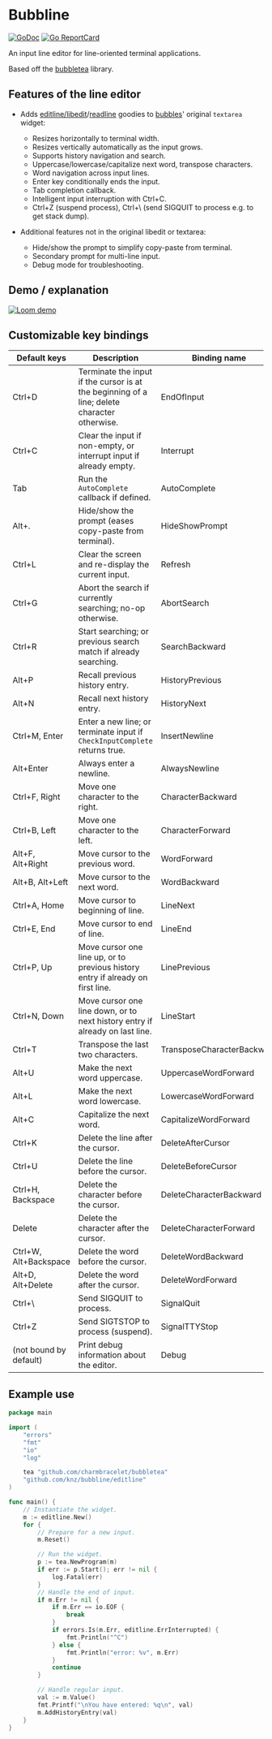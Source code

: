 # Bubbline

[![GoDoc](https://godoc.org/github.com/golang/gddo?status.svg)](https://pkg.go.dev/github.com/knz/bubbline)
[![Go ReportCard](https://goreportcard.com/badge/knz/bubbline)](https://goreportcard.com/report/knz/bubbline)

An input line editor for line-oriented terminal applications.

Based off the [bubbletea](https://github.com/charmbracelet/bubbletea) library.

## Features of the line editor

- Adds [editline/libedit](https://man.netbsd.org/editline.3)/[readline](https://en.wikipedia.org/wiki/GNU_Readline)
  goodies to [bubbles](https://github.com/charmbracelet/bubbles)'
  original `textarea` widget:
  - Resizes horizontally to terminal width.
  - Resizes vertically automatically as the input grows.
  - Supports history navigation and search.
  - Uppercase/lowercase/capitalize next word, transpose characters.
  - Word navigation across input lines.
  - Enter key conditionally ends the input.
  - Tab completion callback.
  - Intelligent input interruption with Ctrl+C.
  - Ctrl+Z (suspend process), Ctrl+\ (send SIGQUIT to process e.g. to get stack dump).

- Additional features not in the original libedit or textarea:
  - Hide/show the prompt to simplify copy-paste from terminal.
  - Secondary prompt for multi-line input.
  - Debug mode for troubleshooting.

## Demo / explanation

[![Loom demo](https://cdn.loom.com/sessions/thumbnails/29b2effdcdda40b9a12509c2ced1de8c-with-play.gif)](https://www.loom.com/share/29b2effdcdda40b9a12509c2ced1de8c)

## Customizable key bindings

| Default keys           | Description                                                                                  | Binding name               |
|------------------------|----------------------------------------------------------------------------------------------|----------------------------|
| Ctrl+D                 | Terminate the input if the cursor is at the beginning of a line; delete character otherwise. | EndOfInput                 |
| Ctrl+C                 | Clear the input if non-empty, or interrupt input if already empty.                           | Interrupt                  |
| Tab                    | Run the `AutoComplete` callback if defined.                                                  | AutoComplete               |
| Alt+.                  | Hide/show the prompt (eases copy-paste from terminal).                                       | HideShowPrompt             |
| Ctrl+L                 | Clear the screen and re-display the current input.                                           | Refresh                    |
| Ctrl+G                 | Abort the search if currently searching; no-op otherwise.                                    | AbortSearch                |
| Ctrl+R                 | Start searching; or previous search match if already searching.                              | SearchBackward             |
| Alt+P                  | Recall previous history entry.                                                               | HistoryPrevious            |
| Alt+N                  | Recall next history entry.                                                                   | HistoryNext                |
| Ctrl+M, Enter          | Enter a new line; or terminate input if `CheckInputComplete` returns true.                   | InsertNewline              |
| Alt+Enter              | Always enter a newline.                                                                      | AlwaysNewline              |
| Ctrl+F, Right          | Move one character to the right.                                                             | CharacterBackward          |
| Ctrl+B, Left           | Move one character to the left.                                                              | CharacterForward           |
| Alt+F, Alt+Right       | Move cursor to the previous word.                                                            | WordForward                |
| Alt+B, Alt+Left        | Move cursor to the next word.                                                                | WordBackward               |
| Ctrl+A, Home           | Move cursor to beginning of line.                                                            | LineNext                   |
| Ctrl+E, End            | Move cursor to end of line.                                                                  | LineEnd                    |
| Ctrl+P, Up             | Move cursor one line up, or to previous history entry if already on first line.              | LinePrevious               |
| Ctrl+N, Down           | Move cursor one line down, or to next history entry if already on last line.                 | LineStart                  |
| Ctrl+T                 | Transpose the last two characters.                                                           | TransposeCharacterBackward |
| Alt+U                  | Make the next word uppercase.                                                                | UppercaseWordForward       |
| Alt+L                  | Make the next word lowercase.                                                                | LowercaseWordForward       |
| Alt+C                  | Capitalize the next word.                                                                    | CapitalizeWordForward      |
| Ctrl+K                 | Delete the line after the cursor.                                                            | DeleteAfterCursor          |
| Ctrl+U                 | Delete the line before the cursor.                                                           | DeleteBeforeCursor         |
| Ctrl+H, Backspace      | Delete the character before the cursor.                                                      | DeleteCharacterBackward    |
| Delete                 | Delete the character after the cursor.                                                       | DeleteCharacterForward     |
| Ctrl+W, Alt+Backspace  | Delete the word before the cursor.                                                           | DeleteWordBackward         |
| Alt+D, Alt+Delete      | Delete the word after the cursor.                                                            | DeleteWordForward          |
| Ctrl+\                 | Send SIGQUIT to process.                                                                     | SignalQuit                 |
| Ctrl+Z                 | Send SIGTSTOP to process (suspend).                                                          | SignalTTYStop              |
| (not bound by default) | Print debug information about the editor.                                                    | Debug                      |

## Example use

```go
package main

import (
    "errors"
    "fmt"
    "io"
    "log"

    tea "github.com/charmbracelet/bubbletea"
    "github.com/knz/bubbline/editline"
)

func main() {
    // Instantiate the widget.
    m := editline.New()
    for {
        // Prepare for a new input.
        m.Reset()

        // Run the widget.
        p := tea.NewProgram(m)
        if err := p.Start(); err != nil {
            log.Fatal(err)
        }
        // Handle the end of input.
        if m.Err != nil {
            if m.Err == io.EOF {
                break
            }
            if errors.Is(m.Err, editline.ErrInterrupted) {
                fmt.Println("^C")
            } else {
                fmt.Println("error: %v", m.Err)
            }
            continue
        }

        // Handle regular input.
        val := m.Value()
        fmt.Printf("\nYou have entered: %q\n", val)
        m.AddHistoryEntry(val)
    }
}
```
